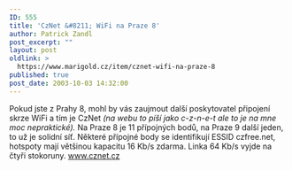 ```yaml
---
ID: 555
title: 'CzNet &#8211; WiFi na Praze 8'
author: Patrick Zandl
post_excerpt: ""
layout: post
oldlink: >
  https://www.marigold.cz/item/cznet-wifi-na-praze-8
published: true
post_date: 2003-10-03 14:32:00
---
```

Pokud jste z Prahy 8, mohl by vás zaujmout další poskytovatel připojení skrze WiFi a tím je CzNet <EM>(na webu to píší jako c-z-n-e-t ale to je na mne moc nepraktické).</EM> Na Praze 8 je 11 přípojných bodů, na Praze 9 další jeden, to už je solidní síť. Některé přípojné body se identifikují ESSID czfree.net, hotspoty mají většinou kapacitu 16 Kb/s zdarma. Linka 64 Kb/s vyjde na čtyři stokoruny. <A href="http://www.cznet.cz">www.cznet.cz</A>
